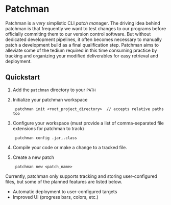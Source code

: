 # Patchman

Patchman is a *very* simplistic CLI *patch man*ager. The driving idea behind patchman is that frequently we want to test changes to our programs before officially commiting them to our version control software. But without dedicated development pipelines, it often becomes necessary to manually patch a development build as a final qualification step. Patchman aims to alleviate some of the tedium required in this time consuming practice by tracking and organizing your modified deliverables for easy retrieval and deployment.

## Quickstart

1. Add the `patchman` directory to your `PATH`

2. Initialize your patchman workspace

        patchman init <root_project_directory>  // accepts relative paths too

3. Configure your workspace (must provide a list of comma-separated file extensions for patchman to track)

        patchman config .jar,.class

4. Compile your code or make a change to a tracked file.
5. Create a new patch

        patchman new <patch_name>

Currently, patchman only supports tracking and storing user-configured files, but some of the planned features are listed below.

* Automatic deployment to user-configured targets
* Improved UI (progress bars, colors, etc.)
